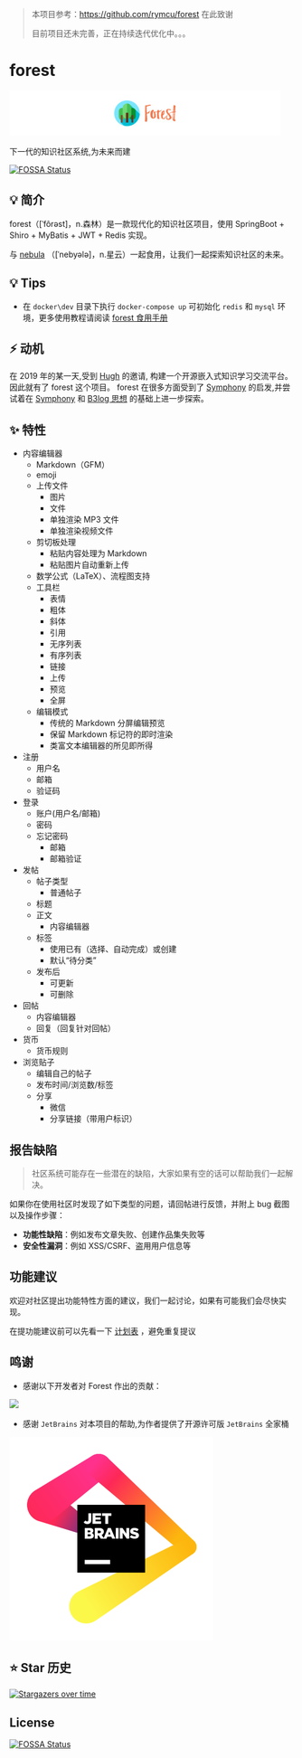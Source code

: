 > 本项目参考：https://github.com/rymcu/forest
> 在此致谢
>
> 目前项目还未完善，正在持续迭代优化中。。。

# forest

![forest](src/main/resources/static/logo_size.jpg)

下一代的知识社区系统,为未来而建

[![FOSSA Status](https://app.fossa.com/api/projects/git%2Bgithub.com%2Frymcu%2Fforest.svg?type=shield)](https://app.fossa.com/projects/git%2Bgithub.com%2Frymcu%2Fforest?ref=badge_shield)

## 💡 简介

forest（[ˈfôrəst]，n.森林）是一款现代化的知识社区项目，使用 SpringBoot + Shiro + MyBatis + JWT + Redis 实现。

与 [nebula](https://github.com/rymcu/nebula) （[ˈnebyələ]，n.星云）一起食用，让我们一起探索知识社区的未来。

## 💡 Tips

- 在 `docker\dev` 目录下执行 `docker-compose up` 可初始化 `redis` 和 `mysql`
  环境，更多使用教程请阅读 [forest 食用手册](UserManual.md)

## ⚡ 动机

在 2019 年的某一天,受到 [Hugh](https://rymcu.com/user/RYMCU-J) 的邀请, 构建一个开源嵌入式知识学习交流平台。因此就有了
forest 这个项目。 forest
在很多方面受到了 [Symphony](https://github.com/88250/symphony)
的启发,并尝试着在 [Symphony](https://github.com/88250/symphony)
和 [B3log 思想](https://ld246.com/article/1546941897596) 的基础上进一步探索。

## ✨ 特性

- 内容编辑器
    - Markdown（GFM）
    - emoji
    - 上传文件
        - 图片
        - 文件
        - 单独渲染 MP3 文件
        - 单独渲染视频文件
    - 剪切板处理
        - 粘贴内容处理为 Markdown
        - 粘贴图片自动重新上传
    - 数学公式（LaTeX）、流程图支持
    - 工具栏
        - 表情
        - 粗体
        - 斜体
        - 引用
        - 无序列表
        - 有序列表
        - 链接
        - 上传
        - 预览
        - 全屏
    - 编辑模式
        - 传统的 Markdown 分屏编辑预览
        - 保留 Markdown 标记符的即时渲染
        - 类富文本编辑器的所见即所得
- 注册
    - 用户名
    - 邮箱
    - 验证码
- 登录
    - 账户(用户名/邮箱)
    - 密码
    - 忘记密码
        - 邮箱
        - 邮箱验证
- 发帖
    - 帖子类型
        - 普通帖子
    - 标题
    - 正文
        - 内容编辑器
    - 标签
        - 使用已有（选择、自动完成）或创建
        - 默认“待分类”
    - 发布后
        - 可更新
        - 可删除
- 回帖
    - 内容编辑器
    - 回复（回复针对回帖）
- 货币
    - 货币规则
- 浏览贴子
    - 编辑自己的帖子
    - 发布时间/浏览数/标签
    - 分享
        - 微信
        - 分享链接（带用户标识）

## 报告缺陷

> 社区系统可能存在一些潜在的缺陷，大家如果有空的话可以帮助我们一起解决。

如果你在使用社区时发现了如下类型的问题，请回帖进行反馈，并附上 bug 截图以及操作步骤：

* **功能性缺陷**：例如发布文章失败、创建作品集失败等
* **安全性漏洞**：例如 XSS/CSRF、盗用用户信息等

## 功能建议

欢迎对社区提出功能特性方面的建议，我们一起讨论，如果有可能我们会尽快实现。

在提功能建议前可以先看一下 [计划表](https://rymcu.com/article/29) ，避免重复提议

## 鸣谢

- 感谢以下开发者对 Forest 作出的贡献：

<a href="https://github.com/rymcu/forest/graphs/contributors">
  <img src="https://contrib.rocks/image?repo=rymcu/forest&max=1000" />
</a>

- 感谢 `JetBrains` 对本项目的帮助,为作者提供了开源许可版 `JetBrains` 全家桶

![JetBrains](src/main/resources/static/jb_beam.svg)

## ⭐ Star 历史

[![Stargazers over time](https://starchart.cc/rymcu/forest.svg)](https://starchart.cc/rymcu/forest)

## License

[![FOSSA Status](https://app.fossa.com/api/projects/git%2Bgithub.com%2Frymcu%2Fforest.svg?type=large)](https://app.fossa.com/projects/git%2Bgithub.com%2Frymcu%2Fforest?ref=badge_large)
